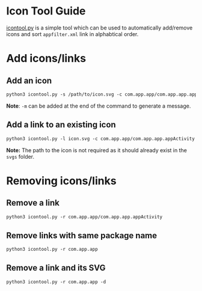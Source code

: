# Icon Tool Guide
[icontool.py](/icontool.py) is a simple tool which can be used to automatically add/remove icons and sort `appfilter.xml` link in alphabtical order.

# Add icons/links

## Add an icon
```xml
python3 icontool.py -s /path/to/icon.svg -c com.app.app/com.app.app.appActivity -n "App Name"
```

**Note**: `-m` can be added at the end of the command to generate a message.

## Add a link to an existing icon
```xml
python3 icontool.py -l icon.svg -c com.app.app/com.app.app.appActivity -n "App Name"
```

**Note:** The path to the icon is not required as it should already exist in the `svgs` folder.

# Removing icons/links

## Remove a link

```xml
python3 icontool.py -r com.app.app/com.app.app.appActivity
```

## Remove links with same package name

```xml
python3 icontool.py -r com.app.app
```

## Remove a link and its SVG

```xml
python3 icontool.py -r com.app.app -d
```